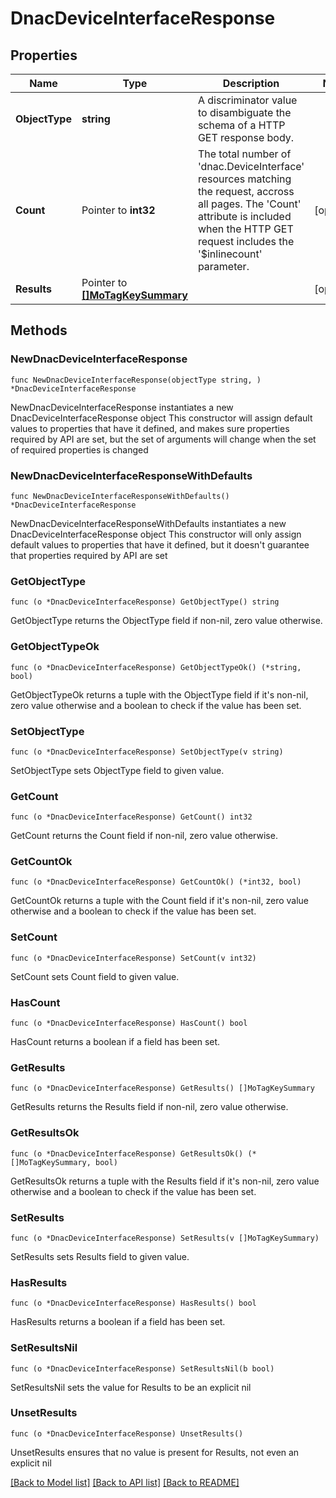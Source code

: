 # DnacDeviceInterfaceResponse

## Properties

Name | Type | Description | Notes
------------ | ------------- | ------------- | -------------
**ObjectType** | **string** | A discriminator value to disambiguate the schema of a HTTP GET response body. | 
**Count** | Pointer to **int32** | The total number of &#39;dnac.DeviceInterface&#39; resources matching the request, accross all pages. The &#39;Count&#39; attribute is included when the HTTP GET request includes the &#39;$inlinecount&#39; parameter. | [optional] 
**Results** | Pointer to [**[]MoTagKeySummary**](MoTagKeySummary.md) |  | [optional] 

## Methods

### NewDnacDeviceInterfaceResponse

`func NewDnacDeviceInterfaceResponse(objectType string, ) *DnacDeviceInterfaceResponse`

NewDnacDeviceInterfaceResponse instantiates a new DnacDeviceInterfaceResponse object
This constructor will assign default values to properties that have it defined,
and makes sure properties required by API are set, but the set of arguments
will change when the set of required properties is changed

### NewDnacDeviceInterfaceResponseWithDefaults

`func NewDnacDeviceInterfaceResponseWithDefaults() *DnacDeviceInterfaceResponse`

NewDnacDeviceInterfaceResponseWithDefaults instantiates a new DnacDeviceInterfaceResponse object
This constructor will only assign default values to properties that have it defined,
but it doesn't guarantee that properties required by API are set

### GetObjectType

`func (o *DnacDeviceInterfaceResponse) GetObjectType() string`

GetObjectType returns the ObjectType field if non-nil, zero value otherwise.

### GetObjectTypeOk

`func (o *DnacDeviceInterfaceResponse) GetObjectTypeOk() (*string, bool)`

GetObjectTypeOk returns a tuple with the ObjectType field if it's non-nil, zero value otherwise
and a boolean to check if the value has been set.

### SetObjectType

`func (o *DnacDeviceInterfaceResponse) SetObjectType(v string)`

SetObjectType sets ObjectType field to given value.


### GetCount

`func (o *DnacDeviceInterfaceResponse) GetCount() int32`

GetCount returns the Count field if non-nil, zero value otherwise.

### GetCountOk

`func (o *DnacDeviceInterfaceResponse) GetCountOk() (*int32, bool)`

GetCountOk returns a tuple with the Count field if it's non-nil, zero value otherwise
and a boolean to check if the value has been set.

### SetCount

`func (o *DnacDeviceInterfaceResponse) SetCount(v int32)`

SetCount sets Count field to given value.

### HasCount

`func (o *DnacDeviceInterfaceResponse) HasCount() bool`

HasCount returns a boolean if a field has been set.

### GetResults

`func (o *DnacDeviceInterfaceResponse) GetResults() []MoTagKeySummary`

GetResults returns the Results field if non-nil, zero value otherwise.

### GetResultsOk

`func (o *DnacDeviceInterfaceResponse) GetResultsOk() (*[]MoTagKeySummary, bool)`

GetResultsOk returns a tuple with the Results field if it's non-nil, zero value otherwise
and a boolean to check if the value has been set.

### SetResults

`func (o *DnacDeviceInterfaceResponse) SetResults(v []MoTagKeySummary)`

SetResults sets Results field to given value.

### HasResults

`func (o *DnacDeviceInterfaceResponse) HasResults() bool`

HasResults returns a boolean if a field has been set.

### SetResultsNil

`func (o *DnacDeviceInterfaceResponse) SetResultsNil(b bool)`

 SetResultsNil sets the value for Results to be an explicit nil

### UnsetResults
`func (o *DnacDeviceInterfaceResponse) UnsetResults()`

UnsetResults ensures that no value is present for Results, not even an explicit nil

[[Back to Model list]](../README.md#documentation-for-models) [[Back to API list]](../README.md#documentation-for-api-endpoints) [[Back to README]](../README.md)


